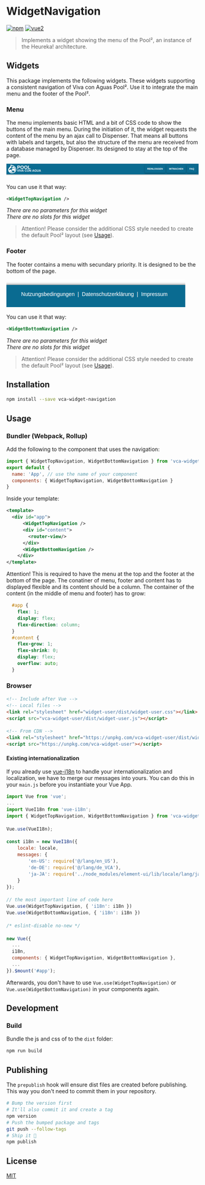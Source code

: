 # WidgetNavigation

[![npm](https://img.shields.io/npm/v/heureka-widget-navigation.svg)](https://www.npmjs.com/package/heureka-widget-navigation) [![vue2](https://img.shields.io/badge/vue-2.x-brightgreen.svg)](https://vuejs.org/)

> Implements a widget showing the menu of the Pool², an instance of the Heureka! architecture.

## Widgets
This package implements the following widgets. These widgets supporting a consistent navigation of Viva con Aguas Pool².
Use it to integrate the main menu and the footer of the Pool².

### Menu
The menu implements basic HTML and a bit of CSS code to show the buttons of the main menu. During the initiation of it, 
the widget requests the content of the menu by an ajax call to Dispenser. That means all buttons with labels and targets, 
but also the structure of the menu are received from a database managed by Dispenser. Its designed to stay at the top 
of the page.

![](./src/images/menu.png)

You can use it that way:
```xml
<WidgetTopNavigation />
```
*There are no parameters for this widget*<br />
*There are no slots for this widget*

> Attention! Please consider the additional CSS style needed to create the default Pool² layout (see [Usage](#usage)).

### Footer
The footer contains a menu with secundary priority. It is designed to be the bottom of the page. 

![](./src/images/footer.png)

You can use it that way:
```xml
<WidgetBottomNavigation />
```
*There are no parameters for this widget*<br />
*There are no slots for this widget*

> Attention! Please consider the additional CSS style needed to create the default Pool² layout (see [Usage](#usage)).

## Installation

```bash
npm install --save vca-widget-navigation
```

## Usage

### Bundler (Webpack, Rollup)

Add the following to the component that uses the navigation:
```js
import { WidgetTopNavigation, WidgetBottomNavigation } from 'vca-widget-navigation';
export default {
  name: 'App', // use the name of your component
  components: { WidgetTopNavigation, WidgetBottomNavigation }
}
```

Inside your template:
```xml
<template>
  <div id="app">
      <WidgetTopNavigation />
      <div id="content">
        <router-view/>
      </div>
      <WidgetBottomNavigation />
    </div>
</template>
```

Attention! This is required to have the menu at the top and the footer at the bottom of the page. The conatiner of menu,
footer and content has to displayed flexible and its content should be a column. The container of the content (in the 
middle of menu and footer) has to grow:
```css
  #app {
    flex: 1;
    display: flex;
    flex-direction: column;
  }
  #content {
    flex-grow: 1;
    flex-shrink: 0;
    display: flex;
    overflow: auto;
  }
```

### Browser

```html
<!-- Include after Vue -->
<!-- Local files -->
<link rel="stylesheet" href="widget-user/dist/widget-user.css"></link>
<script src="vca-widget-user/dist/widget-user.js"></script>

<!-- From CDN -->
<link rel="stylesheet" href="https://unpkg.com/vca-widget-user/dist/widget-user.css"></link>
<script src="https://unpkg.com/vca-widget-user"></script>
```

#### Existing internationalization
If you already use [vue-i18n](https://www.npmjs.com/package/vue-i18n) to handle your internationalization and localization, we have to merge our messages into 
yours. You can do this in your `main.js` before you instantiate your Vue App.

```js
import Vue from 'vue';
...
import VueI18n from 'vue-i18n';
import { WidgetTopNavigation, WidgetBottomNavigation } from 'vca-widget-navigation' 

Vue.use(VueI18n);

const i18n = new VueI18n({
    locale: locale,
    messages: {
        'en-US': require('@/lang/en_US'),
        'de-DE': require('@/lang/de_VCA'),
        'ja-JA': require('../node_modules/element-ui/lib/locale/lang/ja')
    }
});

// the most important line of code here
Vue.use(WidgetTopNavigation, { 'i18n': i18n })
Vue.use(WidgetBottomNavigation, { 'i18n': i18n })

/* eslint-disable no-new */

new Vue({
  ...
  i18n,
  components: { WidgetTopNavigation, WidgetBottomNavigation },
  ...
}).$mount('#app');
```
Afterwards, you don't have to use `Vue.use(WidgetTopNavigation)` or `Vue.use(WidgetBottomNavigation)` in your components again.

## Development

### Build

Bundle the js and css of to the `dist` folder:

```bash
npm run build
```


## Publishing

The `prepublish` hook will ensure dist files are created before publishing. This
way you don't need to commit them in your repository.

```bash
# Bump the version first
# It'll also commit it and create a tag
npm version
# Push the bumped package and tags
git push --follow-tags
# Ship it 🚀
npm publish
```

## License

[MIT](http://opensource.org/licenses/MIT)
